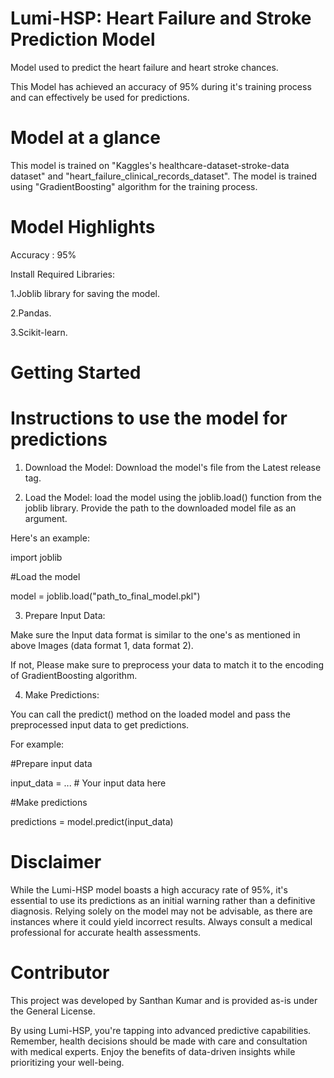 # Lumi-HSP: Heart Failure and Stroke Prediction Model
Model used to predict the heart failure and heart stroke chances.

This Model has achieved an accuracy of  95%  during it's training process and can effectively be used for predictions.

# Model at a glance
This model is trained on "Kaggles's healthcare-dataset-stroke-data dataset" and "heart_failure_clinical_records_dataset".
The model is trained using "GradientBoosting" algorithm for the training process.

# Model Highlights

Accuracy : 95%

Install Required Libraries:

1.Joblib library for saving the model.

2.Pandas. 

3.Scikit-learn.

# Getting Started

# Instructions to use the model for predictions
1. Download the Model:
Download the model's file from the Latest release tag.

2. Load the Model:
load the model using the joblib.load() function from the joblib library. 
Provide the path to the downloaded model file as an argument.

Here's an example:


import joblib

#Load the model

model = joblib.load("path_to_final_model.pkl")




3. Prepare Input Data:

Make sure the Input data format is similar to the one's as mentioned in above Images (data format 1, data format 2).

If not, Please make sure to preprocess your data to match it to the encoding of GradientBoosting algorithm.

4. Make Predictions:

You can call the predict() method on the loaded model and pass the preprocessed input data to get predictions.

For example:

#Prepare input data

input_data = ...  # Your input data here

#Make predictions

predictions = model.predict(input_data)

# Disclaimer
While the Lumi-HSP model boasts a high accuracy rate of 95%, it's essential to use its predictions as an initial warning rather than a definitive diagnosis. Relying solely on the model may not be advisable, as there are instances where it could yield incorrect results. Always consult a medical professional for accurate health assessments.

# Contributor
This project was developed by Santhan Kumar and is provided as-is under the General License.


By using Lumi-HSP, you're tapping into advanced predictive capabilities. Remember, health decisions should be made with care and consultation with medical experts. Enjoy the benefits of data-driven insights while prioritizing your well-being.
